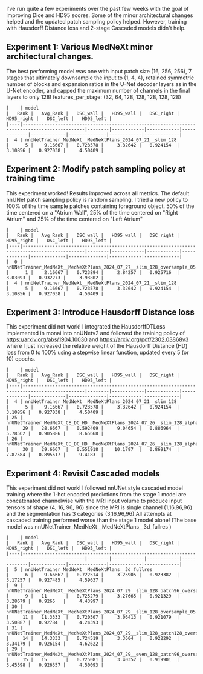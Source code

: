I've run quite a few experiments over the past few weeks with the goal of improving Dice and HD95 scores. Some of the minor architectural changes helped and the updated patch sampling policy helped. However, training with Hausdorff Distance loss and 2-stage Cascaded models didn't help.

## Experiment 1: Various MedNeXt minor architectural changes.
The best performing model was one with input patch size (16, 256, 256), 7 stages that ultimately downsample the input to (1, 4, 4), retained symmetric number of blocks and expansion ratios in the U-Net decoder layers as in the U-Net encoder, and capped the maximum number of channels in the final layers to only 128! features_per_stage: (32, 64, 128, 128, 128, 128, 128)
```
|    | model                                                                                       |   Rank |   Avg_Rank |   DSC_wall |   HD95_wall |   DSC_right |   HD95_right |   DSC_left |   HD95_left |
|----|---------------------------------------------------------------------------------------------|--------|------------|------------|-------------|-------------|--------------|------------|-------------|
|  4 | nnUNetTrainer_MedNeXt__MedNeXtPlans_2024_07_21__slim_128                                    |      5 |    9.16667 |   0.723578 |     3.32642 |   0.924154  |      3.10856 |   0.927038 |     4.50409 |
```
## Experiment 2: Modify patch sampling policy at training time
This experiment worked! Results improved across all metrics.
The default nnUNet patch sampling policy is random sampling. I tried a new policy to 100% of the time sample patches containing foreground object. 50% of the time centered on a "Atrium Wall", 25% of the time centered on "Right Atrium" and 25% of the time centered on "Left Atrium"
```
|    | model                                                                                       |   Rank |   Avg_Rank |   DSC_wall |   HD95_wall |   DSC_right |   HD95_right |   DSC_left |   HD95_left |
|----|---------------------------------------------------------------------------------------------|--------|------------|------------|-------------|-------------|--------------|------------|-------------|
|  0 | nnUNetTrainer_MedNeXt__MedNeXtPlans_2024_07_27__slim_128_oversample_05                      |      1 |    2.16667 |   0.723894 |     2.84257 |   0.925716  |      3.03093 |   0.932273 |     3.93802 |
|  4 | nnUNetTrainer_MedNeXt__MedNeXtPlans_2024_07_21__slim_128                                    |      5 |    9.16667 |   0.723578 |     3.32642 |   0.924154  |      3.10856 |   0.927038 |     4.50409 |
```
## Experiment 3: Introduce Hausdorff Distance loss
This experiment did not work!
I integrated the HausdorffDTLoss implemented in monai into nnUNetv2 and followed the training policy of https://arxiv.org/abs/1904.10030 and https://arxiv.org/pdf/2302.03868v3 where I just increased the relative weight of the Hausdorff Distance (HD) loss from 0 to 100% using a stepwise linear function, updated every 5 (or 10) epochs.
```
|    | model                                                                                       |   Rank |   Avg_Rank |   DSC_wall |   HD95_wall |   DSC_right |   HD95_right |   DSC_left |   HD95_left |
|----|---------------------------------------------------------------------------------------------|--------|------------|------------|-------------|-------------|--------------|------------|-------------|
|  4 | nnUNetTrainer_MedNeXt__MedNeXtPlans_2024_07_21__slim_128                                    |      5 |    9.16667 |   0.723578 |     3.32642 |   0.924154  |      3.10856 |   0.927038 |     4.50409 |
| 25 | nnUNetTrainer_MedNeXt_CE_DC_HD__MedNeXtPlans_2024_07_26__slim_128_alpha10                   |     29 |   28.6667  |   0.592409 |     9.04654 |   0.886964  |      5.78562 |   0.905886 |     8.65668 |
| 26 | nnUNetTrainer_MedNeXt_CE_DC_HD__MedNeXtPlans_2024_07_26__slim_128_alpha05                   |     30 |   29.6667  |   0.551918 |    10.1797  |   0.869174  |      7.87584 |   0.895517 |     9.4183  |
```
## Experiment 4: Revisit Cascaded models
This experiment did not work!
I followed nnUNet style cascaded model training where the 1-hot encoded predictions from the stage 1 model are concatenated channelwise with the MRI input volume to produce input tensors of shape (4, 16, 96, 96) since the MRI is single channel (1,16,96,96) and the segmentation has 3 categories (3,16,96,96)
All attempts at cascaded training performed worse than the stage 1 model alone! (The base model was nnUNetTrainer_MedNeXt__MedNeXtPlans__3d_fullres )
```
|    | model                                                                                       |   Rank |   Avg_Rank |   DSC_wall |   HD95_wall |   DSC_right |   HD95_right |   DSC_left |   HD95_left |
|----|---------------------------------------------------------------------------------------------|--------|------------|------------|-------------|-------------|--------------|------------|-------------|
|  5 | nnUNetTrainer_MedNeXt__MedNeXtPlans__3d_fullres                                             |      6 |    9.66667 |   0.722514 |     3.25905 |   0.923382  |      3.17257 |   0.927485 |     4.59637 |
|  9 | nnUNetTrainer_MedNeXt__MedNeXtPlans_2024_07_29__slim_128_patch96_oversample025              |      9 |   11       |   0.725279 |     3.27665 |   0.921329  |      3.28679 |   0.9265   |     4.43997 |
| 30 | nnUNetTrainer_MedNeXt__MedNeXtPlans_2024_07_29__slim_128_oversample_05                      |     11 |   11.3333  |   0.720507 |     3.06413 |   0.921079  |      3.50887 |   0.92784  |     4.24393 |
| 31 | nnUNetTrainer_MedNeXt__MedNeXtPlans_2024_07_29__slim_128_patch128_oversample025             |     14 |   14.3333  |   0.724519 |     3.3604  |   0.922292  |      3.34179 |   0.926154 |     4.62622 |
| 29 | nnUNetTrainer_MedNeXt__MedNeXtPlans_2024_07_29__even_128_patch96_oversample025              |     15 |   15       |   0.725081 |     3.40352 |   0.919901  |      3.45598 |   0.926357 |     4.50093 |
```
